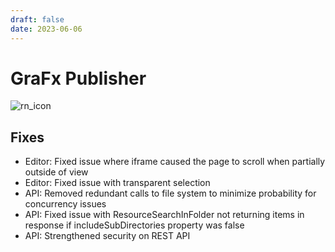 ```yaml
---
draft: false
date: 2023-06-06
---
```


# GraFx Publisher

![rn_icon](/assets/CHILI_publisher_RGB.svg)

## Fixes

- Editor: Fixed issue where iframe caused the page to scroll when partially outside of view
- Editor: Fixed issue with transparent selection
- API: Removed redundant calls to file system to minimize probability for concurrency issues
- API: Fixed issue with ResourceSearchInFolder not returning items in response if includeSubDirectories property was false
- API: Strengthened security on REST API